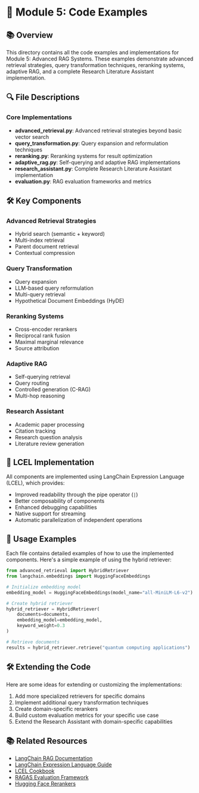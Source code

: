 # 🧩 Module 5: Code Examples

## 📚 Overview

This directory contains all the code examples and implementations for Module 5: Advanced RAG Systems. These examples demonstrate advanced retrieval strategies, query transformation techniques, reranking systems, adaptive RAG, and a complete Research Literature Assistant implementation.

## 🔍 File Descriptions

### Core Implementations
- **advanced_retrieval.py**: Advanced retrieval strategies beyond basic vector search
- **query_transformation.py**: Query expansion and reformulation techniques
- **reranking.py**: Reranking systems for result optimization
- **adaptive_rag.py**: Self-querying and adaptive RAG implementations
- **research_assistant.py**: Complete Research Literature Assistant implementation
- **evaluation.py**: RAG evaluation frameworks and metrics

## 🛠️ Key Components

### Advanced Retrieval Strategies
- Hybrid search (semantic + keyword)
- Multi-index retrieval
- Parent document retrieval
- Contextual compression

### Query Transformation
- Query expansion
- LLM-based query reformulation
- Multi-query retrieval
- Hypothetical Document Embeddings (HyDE)

### Reranking Systems
- Cross-encoder rerankers
- Reciprocal rank fusion
- Maximal marginal relevance
- Source attribution

### Adaptive RAG
- Self-querying retrieval
- Query routing
- Controlled generation (C-RAG)
- Multi-hop reasoning

### Research Assistant
- Academic paper processing
- Citation tracking
- Research question analysis
- Literature review generation

## 🔗 LCEL Implementation

All components are implemented using LangChain Expression Language (LCEL), which provides:
- Improved readability through the pipe operator (`|`)
- Better composability of components
- Enhanced debugging capabilities
- Native support for streaming
- Automatic parallelization of independent operations

## 🧪 Usage Examples

Each file contains detailed examples of how to use the implemented components. Here's a simple example of using the hybrid retriever:

```python
from advanced_retrieval import HybridRetriever
from langchain.embeddings import HuggingFaceEmbeddings

# Initialize embedding model
embedding_model = HuggingFaceEmbeddings(model_name="all-MiniLM-L6-v2")

# Create hybrid retriever
hybrid_retriever = HybridRetriever(
    documents=documents,
    embedding_model=embedding_model,
    keyword_weight=0.3
)

# Retrieve documents
results = hybrid_retriever.retrieve("quantum computing applications")
```

## 🛠️ Extending the Code

Here are some ideas for extending or customizing the implementations:

1. Add more specialized retrievers for specific domains
2. Implement additional query transformation techniques
3. Create domain-specific rerankers
4. Build custom evaluation metrics for your specific use case
5. Extend the Research Assistant with domain-specific capabilities

## 📚 Related Resources

- [LangChain RAG Documentation](https://python.langchain.com/docs/use_cases/question_answering/)
- [LangChain Expression Language Guide](https://python.langchain.com/docs/expression_language/)
- [LCEL Cookbook](https://python.langchain.com/docs/expression_language/cookbook/)
- [RAGAS Evaluation Framework](https://docs.ragas.io/en/latest/)
- [Hugging Face Rerankers](https://huggingface.co/models?pipeline_tag=text-to-text-generation&sort=downloads)
